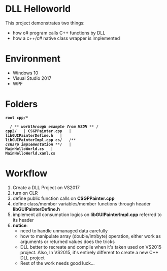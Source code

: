 ﻿#  DLL Helloworld

This project demonstrates two things:
  - how c# program calls C++ functions by DLL
  - how a c++/c# native class wrapper is implemented
 
# Environment
- Windows 10 
- Visual Studio 2017
- WPF 

# Folders
<code>**root**
	**cpp/\***	
&nbsp;	/ ** **_workthrough example from MSDN_** ** /
**cpp2/**
&nbsp;	|	 **CSGPPainter.cpp**
&nbsp;	|	 **libGUIPainterDefine.h**
&nbsp;	|	 **libGUIPainterImpl.cpp**
**cs/** 
&nbsp;	/** **_csharp implementation_** **/
&nbsp;	| **MainHelloWorld.cs**
&nbsp;  | **MainHelloWorld.xaml.cs**
</code>

# Workflow
1. Create a DLL Project on VS2017
2. turn on CLR 
3. define public function calls on **CSGPPainter.cpp**
4. define class/member variables/member functions through header **libGUIPainterDefine.h**
5. implement all consumption logics on **libGUIPainterImpl.cpp** referred to its header
6. **notice**: 
	 - need to handle unmanaged data carefully
	 - how to manipulate array (double/int/byte) operation, either work as arguments or returned values does the tricks
	 - DLL better to recreate and compile when it's taken used on VS2015 project. Also, In VS2015, it's entirely different to create a new C++ DLL project
	 - Rest of the work needs good luck... 

